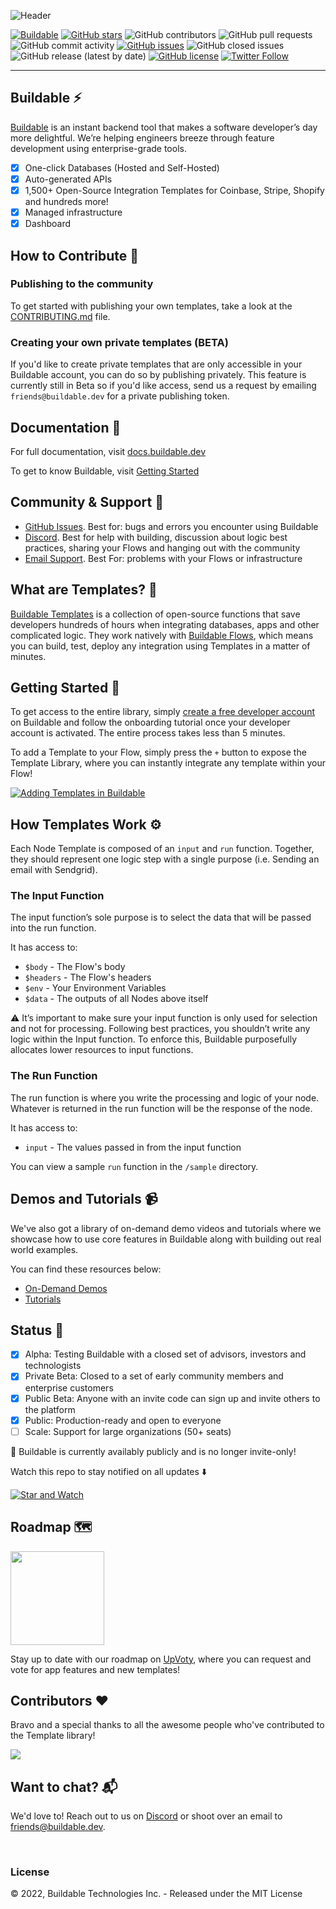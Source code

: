 
![Header](https://github.com/buildable/templates/blob/main/assets/templates.png)

[![Buildable](https://assets.buildable.dev/buildable-logos/powered-by-buildable.svg)](https://buildable.dev) [![GitHub stars](https://img.shields.io/github/stars/buildable/templates)](https://github.com/buildable/templates/stargazers) ![GitHub contributors](https://img.shields.io/github/contributors/buildable/templates) ![GitHub pull requests](https://img.shields.io/github/issues-pr-raw/buildable/templates) ![GitHub commit activity](https://img.shields.io/github/commit-activity/m/buildable/templates) [![GitHub issues](https://img.shields.io/github/issues/buildable/templates)](https://github.com/buildable/templates/issues) ![GitHub closed issues](https://img.shields.io/github/issues-closed/buildable/templates) ![GitHub release (latest by date)](https://img.shields.io/github/v/release/buildable/templates) [![GitHub license](https://img.shields.io/github/license/buildable/templates)](https://github.com/buildable/templates) [![Twitter Follow](https://img.shields.io/twitter/follow/BuildableHQ?style=social)](https://twitter.com/BuildableHQ)

---

## Buildable ⚡️

[Buildable](https://buildable.dev/) is an instant backend tool that makes a software developer’s day more delightful. We’re helping engineers breeze through feature development using enterprise-grade tools.

- [x] One-click Databases (Hosted and Self-Hosted)
- [x] Auto-generated APIs
- [x] 1,500+ Open-Source Integration Templates for Coinbase, Stripe, Shopify and hundreds more!
- [x] Managed infrastructure
- [x] Dashboard

## How to Contribute 🚀

### Publishing to the community
To get started with publishing your own templates, take a look at the [CONTRIBUTING.md](CONTRIBUTING.md) file.

### Creating your own private templates (BETA)
If you'd like to create private templates that are only accessible in your Buildable account, you can do so by publishing privately. This feature is currently still in Beta so if you'd like access, send us a request by emailing `friends@buildable.dev` for a private publishing token.

## Documentation 📖

For full documentation, visit [docs.buildable.dev](https://docs.buildable.dev)

To get to know Buildable, visit [Getting Started](https://docs.buildable.dev/introduction/getting-started)

## Community & Support 👥

- [GitHub Issues](https://github.com/buildable/templates/issues). Best for: bugs and errors you encounter using Buildable
- [Discord](https://discord.com/invite/47AJ42Wzys). Best for help with building, discussion about logic best practices, sharing your Flows and hanging out with the community
- [Email Support](https://docs.buildable.dev/help/need-support). Best For: problems with your Flows or infrastructure

## What are Templates? 🤔

[Buildable Templates](https://docs.buildable.dev/core-products/templates) is a collection of open-source functions that save developers hundreds of hours when integrating databases, apps and other complicated logic. They work natively with [Buildable Flows](https://docs.buildable.dev/core-products/flows), which means you can build, test, deploy any integration using Templates in a matter of minutes.

## Getting Started 🏁

To get access to the entire library, simply [create a free developer account](https://welcome.buildable.dev) on Buildable and follow the onboarding tutorial once your developer account is activated. The entire process takes less than 5 minutes. 

To add a Template to your Flow, simply press the `+` button to expose the Template Library, where you can instantly integrate any template within your Flow!

[![Adding Templates in Buildable](https://github.com/buildable/templates/blob/main/assets/buildable-templates.gif)](https://buildable.dev)

## How Templates Work ⚙️

Each Node Template is composed of an `input` and `run` function. Together, they should represent one logic step with a single purpose (i.e. Sending an email with Sendgrid).

### The Input Function
The input function’s sole purpose is to select the data that will be passed into the run function.

It has access to:

- `$body` - The Flow's body
- `$headers` - The Flow's headers
- `$env` - Your Environment Variables
- `$data` - The outputs of all Nodes above itself

⚠️ It’s important to make sure your input function is only used for selection and not for processing. Following best practices, you shouldn’t write any logic within the Input function. To enforce this, Buildable purposefully allocates lower resources to input functions.

### The Run Function
The run function is where you write the processing and logic of your node. Whatever is returned in the run function will be the response of the node.

It has access to:

- `input` - The values passed in from the input function

You can view a sample `run` function in the `/sample` directory.

## Demos and Tutorials 📹

We've also got a library of on-demand demo videos and tutorials where we showcase how to use core features in Buildable along with building out real world examples.

You can find these resources below:
- [On-Demand Demos](https://www.buildable.dev/on-demand-demos)
- [Tutorials](https://www.buildable.dev/tutorials)

## Status 🚥
- [x] Alpha: Testing Buildable with a closed set of advisors, investors and technologists
- [x] Private Beta: Closed to a set of early community members and enterprise customers
- [x] Public Beta: Anyone with an invite code can sign up and invite others to the platform
- [x] Public: Production-ready and open to everyone
- [ ] Scale: Support for large organizations (50+ seats)

🎉 Buildable is currently availably publicly and is no longer invite-only! 

Watch this repo to stay notified on all updates ⬇️

[![Star and Watch](https://github.com/buildable/templates/blob/main/assets/star-and-watch.gif)](https://buildable.dev)

## Roadmap 🗺

<a href="https://roadmap.buildable.dev/">
  <img src="https://assets.buildable.dev/catalog/graphics/upvoty.png" width="150" />
</a>

Stay up to date with our roadmap on [UpVoty](https://roadmap.buildable.dev/), where you can request and vote for app features and new templates!

## Contributors ❤️

Bravo and a special thanks to all the awesome people who've contributed to the Template library!

<a href="https://github.com/buildable/templates/graphs/contributors">
  <img src="https://contrib.rocks/image?repo=buildable/templates" />
</a>

## Want to chat? 📬

We'd love to! Reach out to us on [Discord](https://discord.gg/uKydsjsVga) or shoot over an email to [friends@buildable.dev](mailto:friends@buildable.dev).

<br />

### License

© 2022, Buildable Technologies Inc. - Released under the MIT License
